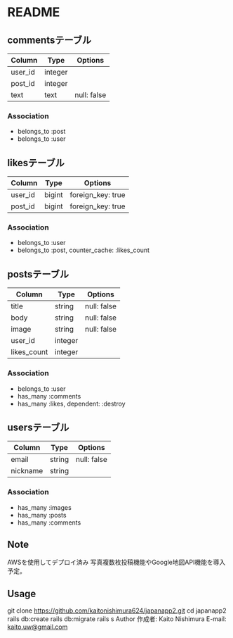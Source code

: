 # README



## commentsテーブル
|Column|Type|Options|
|------|----|-------|
|user_id|integer||
|post_id|integer||
|text|text|null: false|

### Association
-  belongs_to :post
-  belongs_to :user 


## likesテーブル
|Column|Type|Options|
|------|----|-------|
|user_id|bigint|foreign_key: true|
|post_id|bigint|foreign_key: true|

### Association
- belongs_to :user
- belongs_to :post, counter_cache: :likes_count



## postsテーブル
|Column|Type|Options|
|------|----|-------|
|title|string|null: false|
|body|string|null: false|
|image|string|null: false|
|user_id|integer||
|likes_count|integer||


### Association
- belongs_to :user
- has_many :comments
- has_many :likes, dependent: :destroy




## usersテーブル
|Column|Type|Options|
|------|----|-------|
|email|string|null: false|
|nickname|string||


### Association
- has_many :images
- has_many :posts
- has_many :comments


## Note

AWSを使用してデプロイ済み
写真複数枚投稿機能やGoogle地図API機能を導入予定。


## Usage
git clone https://github.com/kaitonishimura624/japanapp2.git
cd japanapp2
rails db:create
rails db:migrate
rails s
Author
作成者: Kaito Nishimura
E-mail: kaito.uw@gmail.com